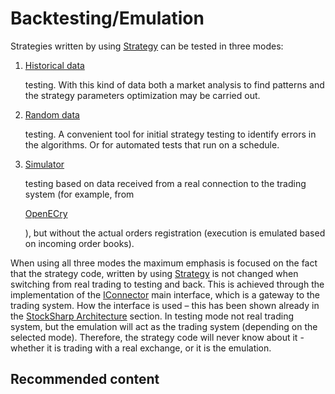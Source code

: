 # Backtesting\/Emulation

Strategies written by using [Strategy](../api/StockSharp.Algo.Strategies.Strategy.html) can be tested in three modes: 

1. [Historical data](StrategyTestingHistory.md)

    testing. With this kind of data both a market analysis to find patterns and the strategy parameters optimization may be carried out. 
2. [Random data](StrategyTestingEmulation.md)

    testing. A convenient tool for initial strategy testing to identify errors in the algorithms. Or for automated tests that run on a schedule. 
3. [Simulator](StrategyTestingRealTime.md)

    testing based on data received from a real connection to the trading system (for example, from 

   [OpenECry](OEC.md)

   ), but without the actual orders registration (execution is emulated based on incoming order books). 

When using all three modes the maximum emphasis is focused on the fact that the strategy code, written by using [Strategy](../api/StockSharp.Algo.Strategies.Strategy.html) is not changed when switching from real trading to testing and back. This is achieved through the implementation of the [IConnector](../api/StockSharp.BusinessEntities.IConnector.html) main interface, which is a gateway to the trading system. How the interface is used – this has been shown already in the [StockSharp Architecture](StockSharpArchitecture.md) section. In testing mode not real trading system, but the emulation will act as the trading system (depending on the selected mode). Therefore, the strategy code will never know about it \- whether it is trading with a real exchange, or it is the emulation. 

## Recommended content
